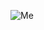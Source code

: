 ![Me](https://user-images.githubusercontent.com/50354886/132936280-4bd18672-e9de-435f-a43b-423dd4be2dfd.png)
